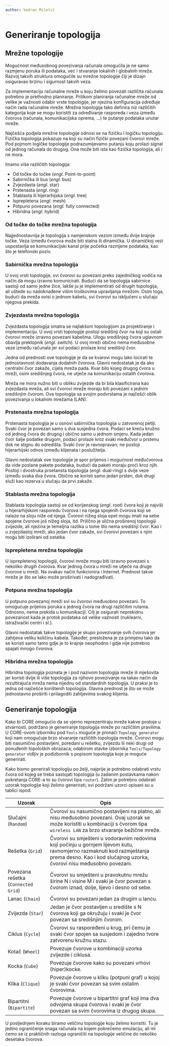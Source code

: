 ```yaml
---
author: Vedran Miletić
---
```


# Generiranje topologija

## Mrežne topologije

Mogućnost međusobnog povezivanja računala omogućila je ne samo razmjenu poruka ili podataka, već i stvaranje lokalnih i globalnih mreža. Razvoj takvih struktura omogućile su mrežne topologije čiji je dizajn osiguravao brzinu i sigurnost takvih veza.

Za implementaciju računalne mreže u koju želimo povezati različita računala potrebno je prethodno planiranje. Prilikom planiranja računalne mreže od velike je važnosti odabir vrste topologije, jer njezina konfiguracija određuje način rada računalne mreže. Mrežna topologija tako definira niz različitih kategorija koje se mogu koristiti za određivanje rasporeda i veza između čvorova (računala, komunikacijska oprema, ...) te putanje podataka unutar mreže.

Najčešća podjela mrežne topologije odnosi se na fizičku i logičku topologiju. Fizička topologija pokazuje na koji su način fizički povezani čvorovi mreže. Pod pojmom logičke topologije podrazumijevamo putanju koju prolazi signal od jednog računala do drugog. Ona može biti ista kao fizička topologija, ali i ne mora.

Imamo više različitih topologija: 

- Od točke do točke (*engl.* Point-to-point)
- Sabirnička ili bus (*engl.* bus)
- Zvjezdasta (*engl.* star)
- Prstenasta (*engl.* ring)
- Stablasta ili hijerarhijska (*engl.* tree)
- Isprepletena (*engl.* mesh)
- Potpuno povezana (*engl.* fully connected)
- Hibridna (*engl.* hybrid)

### Od točke do točke mrežna topologija 

Najjednostavnija je topologija s namjenskom vezom između dvije krajnje točke. Veza između čvorova može biti stalna ili dinamička. U dinamičkoj vezi uspostavlja se komunikacijski kanal prije početka razmjene podataka, kao što je telefonski poziv.

### Sabirnička mrežna topologija

U ovoj vrsti topologije, svi čvorovi su povezani preko zajedničkog vodiča na način da mogu izravno komunicirati. Budući da se topologija sabirnice sastoji od samo jedne žice, lakše ju je implementirati od drugih topologija, ali uštede su nadoknađene višim troškovima upravljanja mrežom. Osim toga, budući da mreža ovisi o jednom kabelu, svi čvorovi su isključeni u slučaju njegova prekida.

### Zvjezdasta mrežna topologija 

Zvjezdasta topologija smatra se najlakšom topologijom za projektiranje i implementaciju. U ovoj vrsti topologije postoji središnji čvor na koji su ostali čvorovi mreže izravno povezani kabelima. Ulogu središnjeg čvora uglavnom obavlja preklopnik (*engl.* switch). U ovoj mreži obično nema međusobne veze između računala jer svi podaci prolaze kroz središnji čvor.

Jedna od prednosti ove topologije je da se kvarovi mogu lako locirati te jednostavnost dodavanja dodatnih čvorova. Glavni nedostatak je da ako centralni čvor zakaže, cijela mreža pada. Kvar bilo kojeg drugog čvora u mreži, osim središnjeg čvora, ne utječe na komunikaciju ostalih čvorova.

Mreža ne mora nužno biti u obliku zvijezde da bi bila klasificirana kao zvjezdasta mreža, ali svi čvorovi mreže moraju biti povezani s jednim središnjim čvorom. Ova topologija sa svojim podvrstama je najčešći oblik povezivanja u lokalnim mrežama (LAN).

### Prstenasta mrežna topologija 

Prstenasta topologija je u osnovi sabirnička topologija u zatvorenoj petlji. Svaki čvor je povezan samo s dva susjedna čvora. Podaci se kreću kružno od jednog čvora do drugog i obično samo u jednom smjeru. Kada jedan čvor šalje podatke drugom, podaci prolaze kroz svaki međučvor u prstenu dok ne stignu do odredišta. Svaki čvor je ravnopravan; ne postoji hijerarhijski odnos između klijenata i poslužitelja.

Glavni nedostatak ove topologije je spor prijenos i mogućnost međučvorova da vide poslane pakete podataka, budući da paketi moraju proći kroz njih. Postoji i dvostruka prsetansta topologija (*engl.* dual-ring) s dvije veze između svaka dva čvora. Obično se koristi samo jedan prsten, dok drugi služi kao rezerva u slučaju da prvi zakaže.

### Stablasta mrežna topologija

Stablasta topologija sastoji se od korijenskog (*engl.* root) čvora koji je najviši u hijerarhijskom rasporedu čvorova i na njega spojenih čvorova koji se nalaze na sloju niže od njega. Čvorovi nižeg sloja opet mogu imati na sebe spojene čvorove još nižeg sloja, itd. Prilično je slična proširenoj topologiji zvijezde, ali njezina je temeljna razlika u tome što nema središnji čvor. Kao i u zvjezdastoj mreži, ako jedan čvor zakaže, svi čvorovi povezani s njim mogu biti izolirani od ostatka.

### Isprepletena mrežna topologija 

U isprepletenoj topologiji, čvorovi mreže mogu biti izravno povezani s nekoliko drugih čvorova. Kvar jednog čvora u mreži ne utječe na druge čvorove u mreži. Na ovakav način funkcionira i Internet. Prednost takve mreže je što se lako može proširivati i nadograđivati.

### Potpuna mrežna topologija 

U potpuno povezanoj mreži svi su čvorovi međusobno povezani. To omogućuje prijenos poruka s jednog čvora na drugi različitim rutama. Odnosno, nema prekida u komunikaciji. Cilj je osigurati neprekidnu povezanost kada je protok podataka od velike važnosti (nuklearni, istraživački centri i sl.).

Glavni nedostatak takve topologije je skupo povezivanje svih čvorova jer zahtjeva veliku količinu kabela. Također, presložena je za primjenu tako da se koristi samo tamo gdje je to krajnje neophodno i gdje nije potrebno spajati mnogo čvorova.

### Hibridna mrežna topologija 

Hibridna topologija poznata je i pod nazivom topologija mreže ili mješovita jer koristi dvije ili više topologija za njihovo povezivanje na takav način da rezultirajuća mreža nema nijednu od standardnih topologija. U praksi je to jedna od najčešće korištenih topologija. Glavna prednost je što se može jednostavno proširiti i prilagoditi zahtjevima svakog klijenta.

## Generiranje topologija

Kako bi CORE omogućio da se vjerno reprezentiraju mreže kakve postoje u stvarnosti, podržano je generiranje topologija mreže po različitim pravilima. U CORE-ovom izborniku pod `Tools` moguće je pronaći `Topology generator` koji nam omogućuje brzo stvaranje različitih topologija mreže. Čvorovi mogu biti nasumično postavljeni, poredani u rešetku, zvijezdu ili neki drugi od ponuđenih topoloških obrazaca; odabirom stavke izbornika `Tools/Topology generator` vidljiv je podizbornik s popisom topologija koje je moguće generirati.

Kako bismo generirali topologiju po želji, najprije je potrebno odabrati vrstu čvora od kojeg se treba sastojati topologija (u zadanim postavkama nakon pokretanja CORE-a to su čvorovi tipa `router`). Zatim je potrebno odabrati uzorak topologije koji želimo generirati; svi podržani uzorci opisani su u tablici ispod.

| Uzorak | Opis |
| ------ | ---- |
| Slučajni (`Random`) | Čvorovi su nasumično postavljeni na platno, ali nisu međusobno povezani. Ovaj uzorak se može koristiti u kombinaciji s čvorom tipa `wireless LAN` za brzo stvaranje bežične mreže. |
| Rešetka (`Grid`) | Čvorovi su smješteni u vodoravnim redovima koji počinju u gornjem lijevom kutu, ravnomjerno razmaknuti kod razmještanja prema desno. Kao i kod slučajnog uzorka, čvorovi nisu međusobno povezani. |
| Povezana rešetka (`Connected Grid`) | Čvorovi su smješteni u pravokutnu mrežu širine N i visine M i svaki je čvor povezan s čvorom iznad, dolje, lijevo i desno od sebe. |
| Lanac (`Chain`) | Čvorovi su povezani jedan za drugim u lancu. |
| Zvijezda (`Star`) | Jedan je čvor postavljen u središte s N čvorova koji ga okružuju i svaki je čvor povezan sa središnjim čvorom. |
| Ciklus (`Cycle`) | Čvorovi su raspoređeni u krug, pri čemu je svaki čvor spojen sa susjedom i zajedno tvore zatvorenu kružnu stazu. |
| Kotač (`Wheel`) | Povezuje čvorove u kombinaciji uzorka zvijezde i ciklusa. |
| Kocka (`Cube`) | Povezuje čvorove kako su povezani vrhovi (hiper)kocke. |
| Klika (`Clique`) | Povezuje čvorove u kliku (potpuni graf) u kojoj je svaki čvor povezan sa svim ostalim čvorovima. |
| Bipartitni (`Bipartite`) | Povezuje čvorove u bipartitni graf koji ima dva odvojena skupa čvorova i svaki je čvor povezan sa svim čvorovima iz drugog skupa. |

U posljednjem koraku biramo veličinu topologije koju želimo koristiti. Tu je jedino ograničenje snaga računala na kojem pokrećemo emulaciju, ali mi ćemo se iz praktičnih razloga ograničiti na topologije veličine do nekoliko desetaka čvorova.

